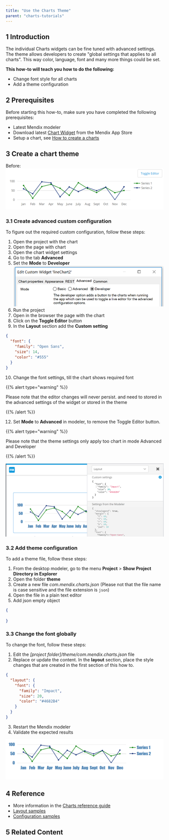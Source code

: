 ```yaml
---
title: "Use the Charts Theme"
parent: "charts-tutorials"
---
```


## 1 Introduction

The individual Charts widgets can be fine tuned with advanced settings. The theme allows developers to create "global settings that applies to all charts". This way color, language, font and many more things could be set.

**This how-to will teach you how to do the following:**

* Change font style for all charts
* Add a theme configuration

## 2 Prerequisites

Before starting this how-to, make sure you have completed the following prerequisites:

* Latest Mendix modeler
* Download latest [Chart Widget](https://appstore.home.mendix.com/link/app/105695/) from the Mendix App Store
* Setup a chart, see [How to create a charts](charts-basic-create)

## 3 Create a chart theme

Before:
![chart](attachments/charts/charts-toggle-editor.png)

### 3.1 Create advanced custom configuration
To figure out the required custom configuration, follow these steps:

1. Open the project with the chart
1. Open the page with chart
1. Open the chart widget settings
1. Go to the tab **Advanced**
1. Set the **Mode** to **Developer**  
![chart widget properties](attachments/charts/charts-widget-properties-advanced.png)
1. Run the project
1. Open in the browser the page with the chart
1. Click on the **Toggle Editor** button
1. In the **Layout** section add the **Custom setting**  
```json
{
  "font": {
    "family": "Open Sans",
    "size": 14,
    "color": "#555"
  }
}
```

10. Change the font settings, till the chart shows required font

{{% alert type="warning" %}}

Please note that the editor changes will never persist. and need to stored in the advanced settings of the widget or stored in the theme

{{% /alert %}}

12. Set **Mode** to **Advanced** in modeler, to remove the Toggle Editor button.

{{% alert type="warning" %}}

Please note that the theme settings only apply too chart in mode Advanced and Developer

{{% /alert %}}

![chart editor](attachments/charts/charts-toggle-editor-open.png)

### 3.2 Add theme configuration
To add a theme file, follow these steps:

1. From the desktop modeler, go to the menu **Project** > **Show Project Directory in Explorer**
1. Open the folder **theme**
1. Create a new file *com.mendix.charts.json* (Please not that the file name is case sensitive and the file extension is `json`)
1. Open the file in a plain text editor
1. Add json empty object  
```json
{

}
```

### 3.3 Change the font globally
To change the font, follow these steps:

1. Edit the *[project folder]/theme/com.mendix.charts.json* file
1. Replace or update the content. In the **layout** section, place the style changes that are created in the first section of this how to.  
```json
{
  "layout": {
    "font": {
      "family": "Impact",
      "size": 20,
      "color": "#4682B4"
    }
  }
}
```

3. Restart the Mendix modeler
1. Validate the expected results

![chart updated](attachments/charts/charts-toggle-editor-changed.png)

## 4 Reference

* More information in the [Charts reference guide](../../refguide/charts-widgets)
* [Layout samples](../../refguide/charts-advanced-cheat-sheet#layout-all)
* [Configuration samples](../../refguide/charts-advanced-cheat-sheet##config-options) 

## 5 Related Content
